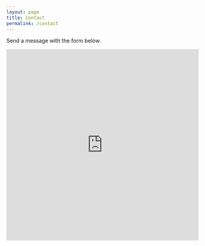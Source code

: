 ```yaml
---
layout: page
title: Contact
permalink: /contact
---
```


Send a message with the form below.

<iframe src="https://tally.so/embed/3q5Q83?hideTitle=1&transparentBackground=1" width="100%" height="500" frameborder="0" marginheight="0" marginwidth="0" title="Contact
"></iframe>